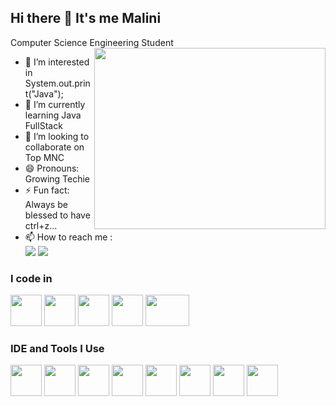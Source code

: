 ## Hi there 👋 It's me Malini

Computer Science Engineering Student
<img align="right" width="370" height="290" src="https://i.pinimg.com/originals/47/f0/34/47f0342cec72b800463bf003eac1257e.gif">
- 👀 I’m interested in System.out.print("Java");
- 🌱 I’m currently learning Java FullStack
- 💞️ I’m looking to collaborate on Top MNC
- 😄 Pronouns: Growing Techie
- ⚡ Fun fact: Always be blessed to have ctrl+z...
- 📫 How to reach me :
  <br /> [<img src="https://custom-icon-badges.demolab.com/badge/LinkedIn-0A66C2?logo=linkedin-white&logoColor=fff" />](https://www.linkedin.com/in/malini-samy)  [<img src="https://img.shields.io/badge/Instagram-%23E4405F.svg?logo=Instagram&logoColor=white" />](https://www.instagram.com/the_blackys_diary)  


### I code in
<img height="50" width="50" src="https://img.icons8.com/color/48/000000/python.png"/> <img height="50" width="50" src="https://img.icons8.com/color/48/000000/c-programming.png"/> <img height="50" width="50" src="https://img.icons8.com/color/48/000000/c-plus-plus-logo.png" /> <img height="50" width="50" src="https://img.icons8.com/color/48/000000/java-coffee-cup-logo.png" /> <img height="50" width="70" src="https://img.shields.io/badge/HTML-%23E34F26.svg?logo=html5&logoColor=white"/>

### IDE and Tools I Use
<img height="50" width="50" src="https://img.icons8.com/color/48/000000/visual-studio-code-2019.png"/>  <img height="50" width="50" src="https://img.icons8.com/dusk/64/000000/anaconda.png"/>  <img height="50" width="50" src="https://img.icons8.com/officel/480/null/java-eclipse.png"/>  <img height="50" width="50" src="https://img.icons8.com/doodle/48/000000/adobe-photoshop.png"/> <img height="50" width="50" src="https://img.shields.io/badge/IntelliJIDEA-000000.svg?logo=intellij-idea&logoColor=white"/>  <img height="50" width="50" src="https://img.shields.io/badge/NetBeans%20IDE-1B6AC6.svg?logo=apache-netbeans-ide&logoColor=white"/>  <img height="50" width="50" src="https://img.shields.io/badge/Notepad++-90E59A.svg?&logo=notepad%2b%2b&logoColor=black"/>  <img height="50" width="50" src="https://img.shields.io/badge/Sublime%20Text-%23575757.svg?logo=sublime-text&logoColor=important"/>  



<!---
Malini-P/Malini-P is a ✨ special ✨ repository because its `README.md` (this file) appears on your GitHub profile.
You can click the Preview link to take a look at your changes.
--->
